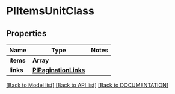 # PIItemsUnitClass

## Properties
Name | Type | Notes
------------ | ------------- | -------------
**items** | **Array<PIUnitClass>**
**links** | **[**PIPaginationLinks**](../models/PIPaginationLinks.md)**

[[Back to Model list]](../../DOCUMENTATION.md#documentation-for-models) [[Back to API list]](../../DOCUMENTATION.md#documentation-for-api-endpoints) [[Back to DOCUMENTATION]](../../DOCUMENTATION.md)
